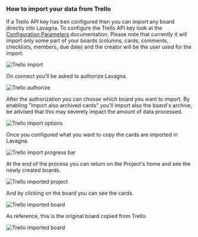 ### How to import your data from Trello


If a Trello API key has ben configured then you can import any board directly into Lavagna.
To configure the Trello API key look at the <a href="{{relativeRootPath}}/03-configuration-and-administration/03-01-config-parameters">Configuration Parameters</a> documentation.
Please note that currently it will import only some part of your boards (columns, cards, comments, checklists, members, due date) and the creator will be the user used for the import.

<img class="pure-img" src="{{relativeRootPath}}/images/en/c04_trello_import.png" alt="Trello import">

On connect you'll be asked to authorize Lavagna.

<img class="pure-img" src="{{relativeRootPath}}/images/en/c04_trello_authorize.png" alt="Trello authorize">

After the authorization you can choose which board you want to import.
By enabling "Import also archived cards" you'll import also the board's archive, be advised that this may severely impact the amount of data processed.

<img class="pure-img" src="{{relativeRootPath}}/images/en/c04_trello_import_options.png" alt="Trello import options">

Once you configured what you want to copy the cards are imported in Lavagna.

<img class="pure-img" src="{{relativeRootPath}}/images/en/c04_trello_progress.png" alt="Trello import progress bar">

At the end of the process you can return on the Project's home and see the newly created boards.

<img class="pure-img" src="{{relativeRootPath}}/images/en/c04_trello_done_project.png" alt="Trello imported project">

And by clicking on the board you can see the cards.

<img class="pure-img" src="{{relativeRootPath}}/images/en/c04_trello_done_board.png" alt="Trello imported board">

As reference, this is the original board copied from Trello.

<img class="pure-img" src="{{relativeRootPath}}/images/en/c04_trello_original_board.png" alt="Trello imported board">